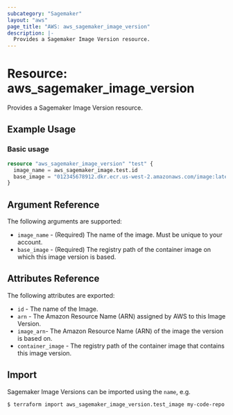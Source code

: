```yaml
---
subcategory: "Sagemaker"
layout: "aws"
page_title: "AWS: aws_sagemaker_image_version"
description: |-
  Provides a Sagemaker Image Version resource.
---
```


# Resource: aws_sagemaker_image_version

Provides a Sagemaker Image Version resource.

## Example Usage

### Basic usage

```terraform
resource "aws_sagemaker_image_version" "test" {
  image_name = aws_sagemaker_image.test.id
  base_image = "012345678912.dkr.ecr.us-west-2.amazonaws.com/image:latest"
}
```

## Argument Reference

The following arguments are supported:

* `image_name` - (Required) The name of the image. Must be unique to your account.
* `base_image` - (Required) The registry path of the container image on which this image version is based.

## Attributes Reference

The following attributes are exported:

* `id` - The name of the Image.
* `arn` - The Amazon Resource Name (ARN) assigned by AWS to this Image Version.
* `image_arn`- The Amazon Resource Name (ARN) of the image the version is based on.
* `container_image` - The registry path of the container image that contains this image version.

## Import

Sagemaker Image Versions can be imported using the `name`, e.g.

```
$ terraform import aws_sagemaker_image_version.test_image my-code-repo
```

